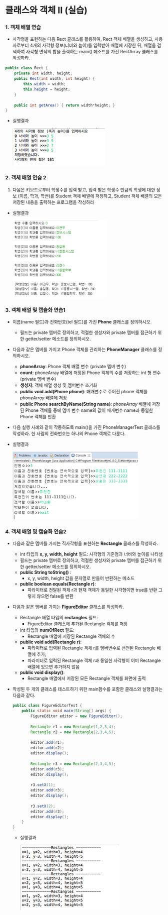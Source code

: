 # 클래스와 객체 II (실습)



<a name="1"></a>	
### 1. 객체 배열 연습
- 사각형을 표현하는 다음 Rect 클래스를 활용하여, Rect 객체 배열을 생성하고, 사용자로부터 4개의 사각형 정보(너비와 높이)를 입력받아 배열에 저장한 뒤, 배열을 검색하여 사각형 면적의 합을 출력하는 main() 메소드를 가진 RectArray 클래스를 작성하라.

```java
public class Rect {
	private int width, height;
	public Rect(int width, int height) {
		this.width = width;
		this.height = height;
	}
	
	public int getArea() { return width*height; }
}
``` 

- 실행결과

	![](figure/practice5_2.png)

<a name="2"></a>
### 2.	객체 배열 연습 2
1. 다음은 키보드로부터 학생수를 입력 받고, 입력 받은 학생수 만큼의 학생에 대한 정보 (이름, 학과, 학번)를 Student 객체 배열에 저장하고, Student 객체 배열의 모든 저장된 내용을 출력하는 프로그램을 작성하라

- 실행결과

	<img src="figure/practice5_1.png" width=300>


<a name="3"></a>	
### 3. 객체 배열 및 캡슐화 연습1 
- 이름(name 필드)과 전화번호(tel 필드)를 가진 **Phone** 클래스를 정의하시오.
	- 필드는 private 멤버로 정의하고, 적절한 생성자와 private 멤버를 접근하기 위한 getter/setter 메소드를 정의하시오.
- 다음과 같은 멤버를 가지고 Phone 객체를 관리하는 **PhoneManager** 클래스를 정의하시오.
	- **phoneArray**: Phone 객체 배열 변수 (private 멤버 변수)
	- **count**: phoneArray 배열에 저장된 Phone 객체의 수를 저장하는 int 형 변수 (private 멤버 변수) 
	- **생성자**: 객체 배열 생성 및 멤버변수 초기화
	- **public void add(Phone phone)**: 매개변수로 주어진 phone 객체를 *phoneArray* 배열에 저장
	- **public Phone searchByName(String name)**: *phoneArray* 배열에 저장된 Phone 객체들 중에 멤버 변수 name의 값이 매개변수 name과 동일한 Phone 객체를 반환  
- 다음 실행 사례와 같이 작동하도록 main()을 가진 PhoneManagerTest 클래스를 작성하라. 한 사람의 전화번호는 하나의 Phone 객체로 다룬다.

- 실행결과

	<img src="figure/practice5_3.png" width=400>
	
<a name="4"></a>	
### 4. 객체 배열 및 캡슐화 연습2 
- 다음과 같은 멤버를 가지는 직사각형을 표현하는 **Rectangle** 클래스를 작성하라.
	- int 타입의 **x, y, width, height** 필드: 사각형의 기준점과 너비와 높이를 나타냄
	- 필드는 private 멤버로 정의하고, 적절한 생성자와 private 멤버를 접근하기 위한 getter/setter 메소드를 정의하시오.
	- **public String toString()** : 	
		- x, y, width, height 값을 문자열로 만들어 반환하는 메소드
	- **public boolean equals(Rectangle r)**: 
		- 파라미터로 전달된 객체 r과 현재 객체가 동일한 사각형이면 true를 반환 그렇지 않으면 false를 반환 

- 다음과 같은 멤버를 가지는 **FigureEditor** 클래스를 작성하라.
	- Rectangle 배열 타입의 **rectangles** 필드: 
		- FigureEditor 클래스에 추가된 Rectangle 객체를 저장
	- int 타입의 **numOfRect** 필드:
		- Rectangle 배열에 저장된 Rectangle 객체의 수
	- **public void add(Rectangle r)**: 
		- 파라미터로 입력된 Rectangle 객체 r를 멤버변수로 선언된 Rectangle 배열에 추가; 
		- 파라미터로 입력된 Rectangle 객체 r과 동일한 사각형이 이미 Rectangle 배열에 있으면 추가하지 않음
	- **public void display()**: 
		- Rectangle 배열에서 저장된 모든 Rectangle 객체를 화면에 출력

- 작성된 두 개의 클래스를 테스트하기 위한 main함수를 포함한 클래스와 실행결과는 다음과 같다.

	```java
	public class FigureEditorTest {
		public static void main(String[] args) {
			FigureEditor editor = new FigureEditor();
	
			Rectangle r1 = new Rectangle(1,2,3,4);
			Rectangle r2 = new Rectangle(2,3,4,5);
		
			editor.add(r1);
			editor.add(r2);
			editor.display();
			
			Rectangle r3 = new Rectangle(2,3,4,5);
			editor.add(r3);
			editor.display();
			
			r3.setX(1);
			editor.add(r3);
			editor.display();
			
			r3.setX(2);
			editor.add(r3);
			editor.display();
		}
	}
	```
	
	- 실행결과

		![](figure/practice5_4.png)